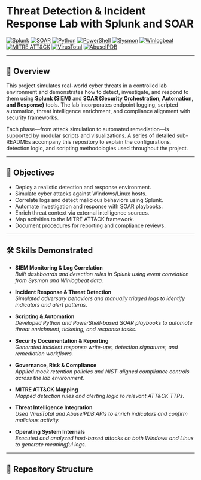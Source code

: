 # Threat Detection & Incident Response Lab with Splunk and SOAR

[![Splunk](https://img.shields.io/badge/Tool-Splunk-black?logo=splunk)](https://www.splunk.com/)
[![SOAR](https://img.shields.io/badge/Tool-Splunk%20SOAR-black?logo=splunk)](https://www.splunk.com/en_us/software/soar.html)
[![Python](https://img.shields.io/badge/Language-Python-blue?logo=python)](https://www.python.org/)
[![PowerShell](https://img.shields.io/badge/Scripting-PowerShell-blue?logo=powershell)](https://docs.microsoft.com/en-us/powershell/)
[![Sysmon](https://img.shields.io/badge/Tool-Sysmon-blue)](https://learn.microsoft.com/en-us/sysinternals/downloads/sysmon)
[![Winlogbeat](https://img.shields.io/badge/Tool-Winlogbeat-orange)](https://www.elastic.co/beats/winlogbeat)
[![MITRE ATT&CK](https://img.shields.io/badge/Framework-MITRE%20ATT%26CK-red)](https://attack.mitre.org/)
[![VirusTotal](https://img.shields.io/badge/Threat%20Intel-VirusTotal-black)](https://www.virustotal.com/)
[![AbuseIPDB](https://img.shields.io/badge/Threat%20Intel-AbuseIPDB-red)](https://www.abuseipdb.com/)

---

## 📘 Overview

This project simulates real-world cyber threats in a controlled lab environment and demonstrates how to detect, investigate, and respond to them using **Splunk (SIEM)** and **SOAR (Security Orchestration, Automation, and Response)** tools. The lab incorporates endpoint logging, scripted automation, threat intelligence enrichment, and compliance alignment with security frameworks.

Each phase—from attack simulation to automated remediation—is supported by modular scripts and visualizations. A series of detailed sub-READMEs accompany this repository to explain the configurations, detection logic, and scripting methodologies used throughout the project.

---

## 🎯 Objectives

- Deploy a realistic detection and response environment.
- Simulate cyber attacks against Windows/Linux hosts.
- Correlate logs and detect malicious behaviors using Splunk.
- Automate investigation and response with SOAR playbooks.
- Enrich threat context via external intelligence sources.
- Map activities to the MITRE ATT&CK framework.
- Document procedures for reporting and compliance reviews.

---

## 🛠️ Skills Demonstrated

- **SIEM Monitoring & Log Correlation**  
  *Built dashboards and detection rules in Splunk using event correlation from Sysmon and Winlogbeat data.*

- **Incident Response & Threat Detection**  
  *Simulated adversary behaviors and manually triaged logs to identify indicators and alert patterns.*

- **Scripting & Automation**  
  *Developed Python and PowerShell-based SOAR playbooks to automate threat enrichment, ticketing, and response tasks.*

- **Security Documentation & Reporting**  
  *Generated incident response write-ups, detection signatures, and remediation workflows.*

- **Governance, Risk & Compliance**  
  *Applied mock retention policies and NIST-aligned compliance controls across the lab environment.*

- **MITRE ATT&CK Mapping**  
  *Mapped detection rules and alerting logic to relevant ATT&CK TTPs.*

- **Threat Intelligence Integration**  
  *Used VirusTotal and AbuseIPDB APIs to enrich indicators and confirm malicious activity.*

- **Operating System Internals**  
  *Executed and analyzed host-based attacks on both Windows and Linux to generate meaningful logs.*

---

## 🧭 Repository Structure

